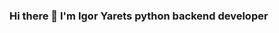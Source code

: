 ### Hi there 👋 I'm Igor Yarets python backend developer

<!--
**Igoryarets/Igoryarets** is a ✨ _special_ ✨ repository because its `README.md` (this file) appears on your GitHub profile.

Here are some ideas to get you started:

- 🔭 I’m currently working on ...
- 🌱 I’m currently learning ...
- 👯 I’m looking to collaborate on ...
- 🤔 I’m looking for help with ...
- 💬 Ask me about ...
- 📫 How to reach me: ...
- 😄 Pronouns: ...
- ⚡ Fun fact: ...
-->


<!-- GitHub Stats -- >

## &#x1f4c8; GitHub Stats

<br>
![Anurag's GitHub stats](https://github-readme-stats.vercel.app/api?username=Igoryarets)

<br>
![Top Langs](https://github-readme-stats.vercel.app/api/top-langs/?username=anuraghazra)




<!-- Skills -- >

## 💼 Language and Tools

[](https://img.shields.io/badge/Code-Python-informational?style=flat&logo=python&logoColor=white&color=4AB197)
![](https://img.shields.io/badge/Code-Django-informational?style=flat&logo=django&logoColor=white&color=4AB197)
![](https://img.shields.io/badge/Code-DRF-informational?style=flat&logo=drf&logoColor=white&color=4AB197)
![](https://img.shields.io/badge/Tools-Docker-informational?style=flat&logo=docker&logoColor=white&color=4AB197)
![](https://img.shields.io/badge/Tools-Postman-informational?style=flat&logo=Postman&logoColor=white&color=4AB197)
![](https://img.shields.io/badge/Tools-GitHub-informational?style=flat&logo=GitHub&logoColor=white&color=4AB197)
![](https://img.shields.io/badge/Tools-Postgresql-informational?style=flat&logo=Postgresql&logoColor=white&color=4AB197)

<<<<<<< HEAD

=======
>>>>>>> 3455e365a3241e2e6faf003825035a59e1c41a4c


